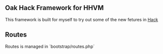 
## Oak Hack Framework for HHVM ##


This framework is built for myself to try out some of the new fetures in [Hack](http://hacklang.org)


## Routes

Routes is managed in ´bootstrap/routes.php´
